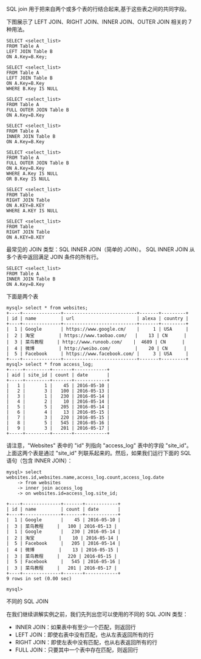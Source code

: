 SQL join 用于把来自两个或多个表的行结合起来,基于这些表之间的共同字段。

下图展示了 LEFT JOIN、RIGHT JOIN、INNER JOIN、OUTER JOIN 相关的 7 种用法。

```
SELECT <select_list>
FROM Table A 
LEFT JOIN Table B 
ON A.Key=B.Key;

SELECT <select_list>
FROM Table A 
LEFT JOIN Table B 
ON A.Key=B.Key
WHERE B.Key IS NULL 

SELECT <select_list>
FROM Table A 
FULL OUTER JOIN Table B
ON A.Key=B.Key

SELECT <select_list>
FROM Table A 
INNER JOIN Table B 
ON A.Key=B.Key

SELECT <select_list>
FROM Table A
FULL OUTER JOIN Table B 
ON A.Key=B.Key
WHERE A.Key IS NULL
OR B.Key IS NULL

SELECT <select_list>
FROM Table
RIGHT JOIN Table
ON A.KEY=B.KEY
WHERE A.KEY IS NULL

SELECT <select_list>
FROM Table
RIGHT JOIN Table
ON A.KEY=B.KEY
```

最常见的 JOIN 类型：SQL INNER JOIN（简单的 JOIN）。 SQL INNER JOIN 从多个表中返回满足 JOIN 条件的所有行。

```
SELECT <select_list>
FROM Table A 
INNER JOIN Table B 
ON A.Key=B.Key
```

下面是两个表

```
mysql> select * from websites;
+----+--------------+---------------------------+-------+---------+
| id | name         | url                       | alexa | country |
+----+--------------+---------------------------+-------+---------+
|  1 | Google       | https://www.google.cm/    |     1 | USA     |
|  2 | 淘宝         | https://www.taobao.com/   |    13 | CN      |
|  3 | 菜鸟教程     | http://www.runoob.com/    |  4689 | CN      |
|  4 | 微博         | http://weibo.com/         |    20 | CN      |
|  5 | Facebook     | https://www.facebook.com/ |     3 | USA     |
+----+--------------+---------------------------+-------+---------+
mysql> select * from access_log;
+-----+---------+-------+------------+
| aid | site_id | count | date       |
+-----+---------+-------+------------+
|   1 |       1 |    45 | 2016-05-10 |
|   2 |       3 |   100 | 2016-05-13 |
|   3 |       1 |   230 | 2016-05-14 |
|   4 |       2 |    10 | 2016-05-14 |
|   5 |       5 |   205 | 2016-05-14 |
|   6 |       4 |    13 | 2016-05-15 |
|   7 |       3 |   220 | 2016-05-15 |
|   8 |       5 |   545 | 2016-05-16 |
|   9 |       3 |   201 | 2016-05-17 |
+-----+---------+-------+------------+
```

请注意，"Websites" 表中的 "id" 列指向 "access_log" 表中的字段 "site_id"。
上面这两个表是通过 "site_id" 列联系起来的。然后，如果我们运行下面的 SQL 语句（包含 INNER JOIN）：

```
mysql> select websites.id,websites.name,access_log.count,access_log.date
    -> from websites
    -> inner join access_log
    -> on websites.id=access_log.site_id;

+----+--------------+-------+------------+
| id | name         | count | date       |
+----+--------------+-------+------------+
|  1 | Google       |    45 | 2016-05-10 |
|  3 | 菜鸟教程     |   100 | 2016-05-13 |
|  1 | Google       |   230 | 2016-05-14 |
|  2 | 淘宝         |    10 | 2016-05-14 |
|  5 | Facebook     |   205 | 2016-05-14 |
|  4 | 微博         |    13 | 2016-05-15 |
|  3 | 菜鸟教程     |   220 | 2016-05-15 |
|  5 | Facebook     |   545 | 2016-05-16 |
|  3 | 菜鸟教程     |   201 | 2016-05-17 |
+----+--------------+-------+------------+
9 rows in set (0.00 sec)

mysql> 
```

不同的 SQL JOIN

在我们继续讲解实例之前，我们先列出您可以使用的不同的 SQL JOIN 类型：

- INNER JOIN：如果表中有至少一个匹配，则返回行
- LEFT JOIN：即使右表中没有匹配，也从左表返回所有的行
- RIGHT JOIN：即使左表中没有匹配，也从右表返回所有的行
- FULL JOIN：只要其中一个表中存在匹配，则返回行
